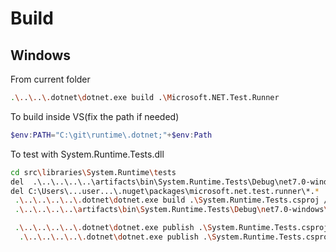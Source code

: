 # Build

## Windows
From current folder
```bash
.\..\..\.dotnet\dotnet.exe build .\Microsoft.NET.Test.Runner
```
To build inside VS(fix the path if needed)
```powershell
$env:PATH="C:\git\runtime\.dotnet;"+$env:Path
```
To test with System.Runtime.Tests.dll
```bash
cd src\libraries\System.Runtime\tests
del  .\..\..\..\..\artifacts\bin\System.Runtime.Tests\Debug\net7.0-windows\*.*
del C:\Users\...user...\.nuget\packages\microsoft.net.test.runner\*.*
 .\..\..\..\..\.dotnet\dotnet.exe build .\System.Runtime.Tests.csproj /p:SelfContainedTestRunner=true
 .\..\..\..\..\artifacts\bin\System.Runtime.Tests\Debug\net7.0-windows\System.Runtime.Tests.exe

 .\..\..\..\..\.dotnet\dotnet.exe publish .\System.Runtime.Tests.csproj /p:SelfContainedTestRunner=true --framework net7.0-windows
  .\..\..\..\..\.dotnet\dotnet.exe publish .\System.Runtime.Tests.csproj /p:SelfContainedTestRunner=true --framework net7.0-windows --self-contained true
```
